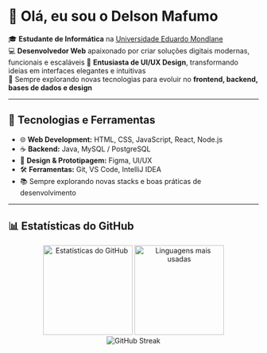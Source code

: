 # 👋 Olá, eu sou o Delson Mafumo 
 
🎓 **Estudante de Informática** na [Universidade Eduardo Mondlane](https://www.uem.mz/)  
💻 **Desenvolvedor Web** apaixonado por criar soluções digitais modernas, funcionais e escaláveis 
🎨 **Entusiasta de UI/UX Design**, transformando ideias em interfaces elegantes e intuitivas    
🚀 Sempre explorando novas tecnologias para evoluir no **frontend, backend, bases de dados e design** 

---

## 🚀 Tecnologias e Ferramentas 

- 🌐 **Web Development:** HTML, CSS, JavaScript, React, Node.js
- ☕ **Backend:** Java, MySQL / PostgreSQL
- 🎨 **Design & Prototipagem:** Figma, UI/UX  
- 🛠️ **Ferramentas:** Git, VS Code, IntelliJ IDEA  
- 📚 Sempre explorando novas stacks e boas práticas de desenvolvimento
  
---

## 📊 Estatísticas do GitHub  

<div align="center">

  <!-- Estatísticas gerais -->
  <img height="180em" src="https://github-readme-stats.vercel.app/api?username=delsonmafumo&show_icons=true&theme=tokyonight&count_private=true&include_all_commits=true&custom_title=⚡ Estatísticas do Delson&line_height=24&hide=issues&hide_border=false&card_width=400" alt="Estatísticas do GitHub"/>

  <!-- Linguagens mais usadas -->
  <img height="180em" src="https://github-readme-stats.vercel.app/api/top-langs/?username=delsonmafumo&layout=compact&theme=tokyonight&langs_count=6&hide_border=false&custom_title=💡 Linguagens Mais Usadas" alt="Linguagens mais usadas"/>

</div>  

<div align="center">

  <!-- Card manual de habilidades -->


</div>  

<div align="center">
  
  <!-- Streak de commits -->
  <img src="https://streak-stats.demolab.com?user=delsonmafumo&theme=tokyonight&hide_border=false&border_radius=8&date_format=j%20M%5B%20Y%5D&custom_title=🔥 Streak de Contribuições&mode=weekly" alt="GitHub Streak"/>

</div>  
